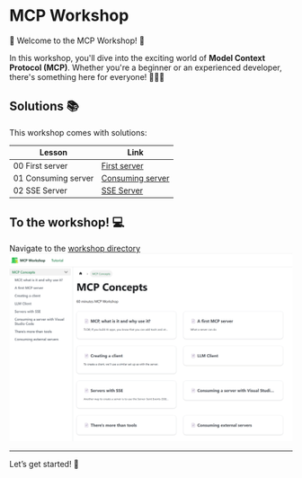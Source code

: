 # MCP Workshop

🎉 Welcome to the MCP Workshop! 🚀

In this workshop, you'll dive into the exciting world of **Model Context Protocol (MCP)**. Whether you're a beginner or an experienced developer, there's something here for everyone! 🧑‍💻✨

## Solutions 📚

This workshop comes with solutions:

| Lesson | Link |
|--|--|
| 00 First server  | [First server](./solutions/00-first-server/README.md) |
| 01 Consuming server | [Consuming server](./solutions/01-consuming-server/README.md) |
|  02 SSE Server  | [SSE Server](./solutions/02-sse-server/README.md) |

## To the workshop! 💻

Navigate to the [workshop directory](https://softchris.github.io/mcp-workshop/docs/category/mcp-concepts/)
️
![workshop image](./assets/screenshot.png)

---
Let’s get started! 🚀